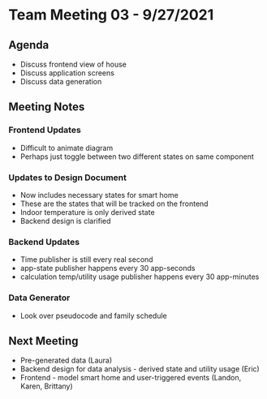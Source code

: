 # Team Meeting 03 - 9/27/2021

## Agenda

- Discuss frontend view of house
- Discuss application screens
- Discuss data generation

## Meeting Notes

### Frontend Updates

- Difficult to animate diagram
- Perhaps just toggle between two different states on same component

### Updates to Design Document
- Now includes necessary states for smart home
- These are the states that will be tracked on the frontend
- Indoor temperature is only derived state
- Backend design is clarified

### Backend Updates
- Time publisher is still every real second
- app-state publisher happens every 30 app-seconds
- calculation temp/utility usage publisher happens every 30 app-minutes

### Data Generator
- Look over pseudocode and family schedule

## Next Meeting

- Pre-generated data (Laura)
- Backend design for data analysis - derived state and utility usage (Eric)
- Frontend - model smart home and user-triggered events (Landon, Karen, Brittany)
